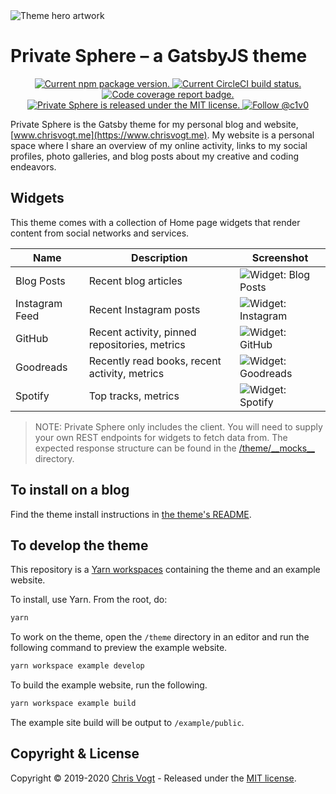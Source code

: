 <img src="https://raw.githubusercontent.com/chrisvogt/gatsby-theme-private-sphere/master/theme/assets/hero.png" alt="Theme hero artwork" />

# Private Sphere – a GatsbyJS theme

<p align="center">
  <a href="https://www.npmjs.org/package/gatsby-theme-private-sphere">
    <img src="https://img.shields.io/npm/v/gatsby-theme-private-sphere.svg" alt="Current npm package version." />
  </a>
  <a href="https://circleci.com/gh/chrisvogt/gatsby-theme-private-sphere">
    <img src="https://circleci.com/gh/chrisvogt/gatsby-theme-private-sphere.svg" alt="Current CircleCI build status." />
  </a>
    <a href="https://codecov.io/gh/chrisvogt/gatsby-theme-private-sphere">
    <img src="https://codecov.io/gh/chrisvogt/gatsby-theme-private-sphere/branch/master/graph/badge.svg" alt="Code coverage report badge." />
  </a>
  <a href="https://github.com/chrisvogt/gatsby-theme-private-sphere/blob/master/LICENSE">
    <img src="https://img.shields.io/badge/license-MIT-blue.svg" alt="Private Sphere is released under the MIT license." />
  </a>
  <a href="https://twitter.com/intent/follow?screen_name=c1v0">
    <img src="https://img.shields.io/twitter/follow/c1v0.svg?label=Follow%20@c1v0" alt="Follow @c1v0" />
  </a>
</p>

Private Sphere is the Gatsby theme for my personal blog and website, [www.chrisvogt.me](https://www.chrisvogt.me). My website is a personal space where I share an overview of my online activity, links to my social profiles, photo galleries, and blog posts about my creative and coding endeavors.

## Widgets

This theme comes with a collection of Home page widgets that render content from social networks and services.

| Name           | Description                                   | Screenshot                                                                                                                             |
| -------------- | --------------------------------------------- | -------------------------------------------------------------------------------------------------------------------------------------- |
| Blog Posts     | Recent blog articles                          | ![Widget: Blog Posts](https://raw.githubusercontent.com/chrisvogt/gatsby-theme-private-sphere/master/theme/assets/widget-blog.png)     |
| Instagram Feed | Recent Instagram posts                        | ![Widget: Instagram](https://raw.githubusercontent.com/chrisvogt/gatsby-theme-private-sphere/master/theme/assets/widget-instagram.jpg) |
| GitHub         | Recent activity, pinned repositories, metrics | ![Widget: GitHub](https://raw.githubusercontent.com/chrisvogt/gatsby-theme-private-sphere/master/theme/assets/widget-github.png)       |
| Goodreads      | Recently read books, recent activity, metrics | ![Widget: Goodreads](https://raw.githubusercontent.com/chrisvogt/gatsby-theme-private-sphere/master/theme/assets/widget-goodreads.png) |
| Spotify        | Top tracks, metrics                           | ![Widget: Spotify](https://raw.githubusercontent.com/chrisvogt/gatsby-theme-private-sphere/master/theme/assets/widget-spotify.png)     |

> NOTE: Private Sphere only includes the client. You will need to supply your own REST endpoints for widgets to fetch data from. The expected response structure can be found in the [/theme/\_\_mocks\_\_](https://github.com/chrisvogt/gatsby-theme-private-sphere/tree/master/theme/__mocks__) directory.

## To install on a blog

Find the theme install instructions in [the theme's README](https://github.com/chrisvogt/gatsby-theme-private-sphere/tree/master/theme/README.md).

## To develop the theme

This repository is a [Yarn workspaces](https://yarnpkg.com/lang/en/docs/workspaces/) containing the theme and an example website.

To install, use Yarn. From the root, do:

```sh
yarn
```

To work on the theme, open the `/theme` directory in an editor and run the following command to preview the example website.

```sh
yarn workspace example develop
```

To build the example website, run the following.

```sh
yarn workspace example build
```

The example site build will be output to `/example/public`.

## Copyright & License

Copyright © 2019-2020 [Chris Vogt](https://www.chrisvogt.me) - Released under the [MIT license](LICENSE).
